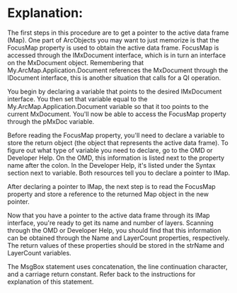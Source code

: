 # Explanation: #

The first steps in this procedure are to get a pointer to the active data frame (Map). One part of ArcObjects you may want to just memorize is that the FocusMap property is used to obtain the active data frame. FocusMap is accessed through the IMxDocument interface, which is in turn an interface on the MxDocument object. Remembering that My.ArcMap.Application.Document references the MxDocument through the IDocument interface, this is another situation that calls for a QI operation.

You begin by declaring a variable that points to the desired IMxDocument interface. You then set that variable equal to the My.ArcMap.Application.Document variable so that it too points to the current MxDocument. You'll now be able to access the FocusMap property through the pMxDoc variable.

Before reading the FocusMap property, you'll need to declare a variable to store the return object (the object that represents the active data frame). To figure out what type of variable you need to declare, go to the OMD or Developer Help. On the OMD, this information is listed next to the property name after the colon. In the Developer Help, it's listed under the Syntax section next to variable. Both resources tell you to declare a pointer to IMap.

After declaring a pointer to IMap, the next step is to read the FocusMap property and store a reference to the returned Map object in the new pointer.

Now that you have a pointer to the active data frame through its IMap interface, you're ready to get its name and number of layers. Scanning through the OMD or Developer Help, you should find that this information can be obtained through the Name and LayerCount properties, respectively. The return values of these properties should be stored in the strName and LayerCount variables.

The MsgBox statement uses concatenation, the line continuation character, and a carriage return constant. Refer back to the instructions for explanation of this statement.
